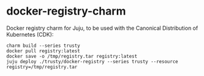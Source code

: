 # docker-registry-charm
Docker registry charm for Juju, to be used with the Canonical Distribution of Kubernetes (CDK):

```
charm build --series trusty
docker pull registry:latest
docker save -o /tmp/registry.tar registry:latest
juju deploy ./trusty/docker-registry --series trusty --resource registry=/tmp/registry.tar
```
